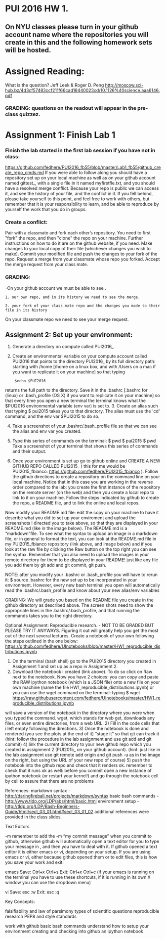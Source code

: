 # PUI 2016 HW 1.  

## On NYU classes please turn in your github account name where the repositories you will create in this and the following homework sets will be hosted.

# Assigned Reading:

What is the question? Jeff Leek & Roger D. Peng
http://moscow.sci-hub.bz/4d3cf57483ccf211f66cad18440023cd/10.1126%40science.aaa6146.pdf

### GRADING: questions on the readout will appear in the pre-class quizzez. 


# Assignment 1: Finish Lab 1

### Finish the lab started in the first lab session if you have not in class:
https://github.com/fedhere/PUI2016_fb55/blob/master/Lab1_fb55/github_create_repo_cmds.md
If you were able to follow along you should have a repository set up on your local machine as well as on your github account named gittest_<netID>, with a single file in it named myfirstfle.txt, and you should have a resolved merge conflict. Because your repo is public we can access it, and see the history of your file, and the conflict in it. If you fell behind, please take yourself to this point, and feel free to work with others, but remember that it is your responsibility to learn, and be able to reproduce by yourself the work that you do in groups. 

### Create a conflict:

Pair with a classmate and fork each other’s repository. You need to first "fork" the repo, and then "clone" the repo on your machine. Further instructions on how to do it are on the github website, if you need. 
Make changes to your local copy of their file (whichever changes you wish to make). 
Commit your modified file and push the changes to your fork of the repo.
Request a merge from your classmate whose repo you forked.
Accept the merge request from your class mate.

### GRADING: 
-On your github account we must be able to see .

	1. our own repo, and in its history we need to see the merge. 

	2. your fork of your class mate repo and the changes you made to their file in its history

On your classmate repo we need to see your merge request.

## Assignment 2: Set up your environment: 

1. Generate a directory on compute called PUI2016_<netID>. 

2. Create an environmental variable on your compute account called PUI2016 that points to the directory PUI2016_<netID> by its full directory path: starting with /home [/home on a linux box, and with /Users on a mac if you want to replicate it on your machine] so that typing 

		$echo $PUI2016 

returns the full path to the directory. Save  it in the .bashrc [.bashrc for (linux) or .bash_profile (OS X) if you want to replicate it on your machine] so that every time you open a new terminal the terminal knows what the $PUI2016 environmental variable (env var) is set to.
3. Create an alias such that typing 
 		$ pui2015 
takes you to that directory. The alias must use the 'cd' command, and the env var $PUI2015 to do so. 

4. Take a screenshot of your .bashrc/.bash_profile file so that we can see the alias and env var you created. 

6. Type this series of commands on the terminal:
		$ pwd
		$ pui2015
		$ pwd
Take a screenshot of your terminal that shows this series of commands and their output. 

7. Once your environment is set up go to github online and CREATE A NEW GITHUB REPO CALLED PUI2015_<netID> ( this for me would be PUI2015_fbianco: https://github.com/fedhere/PUI2015_fbianco ). Follow the github directions to create a repository on the command line on your local machine.  Notice that in this case you are working in the reverse order compared to the lab: you create the first instance of the repository on the remote server (on the web) and then you create a local repo to link to it on your machine. Follow the steps indicated by github to create the repo, a README file, and to link the online and local repos. 

Now modify your README.md file: edit the copy on your machine to have it describe what you did to set up your enviroment and upload the screenshots I directed you to take above, so that they are displayed in your README.md (like in the image below). The README.md is a “markdown”file. To see what the syntax to upload an image in a markdown file, or in general to format the text, you can look at the README.md file in my PUI2015_fbianco repository (link above, and image below) and if you look at the raw file by clicking the Raw button on the top right you can see the syntax. 
Remember that you also need to upload the images in your remote directory for them to be displayed in your README! just like any file you add them by git add and git commit, git push.

NOTE: after you modify your .bashrc or .bash_profile you will have to rerun it: 
$ source .bashrc 
for the new set up to be incorporated in your environment. However, every new bash terminal you open will automatically read the .bashrc/.bash_profile and know about your new alias/env variables

GRADING: 
We will grade you based on the README file you create in the github directory as described above. The screen shots need to show the appropriate lines in the .bashrc/.bash_profile, and that running the commands takes you to the right directory.

Optional Assignment: Reproducible research. - NOT TO BE GRADED BUT PLEASE TRY IT ANYWAYS. Figuring it out will greatly help you get the most out of the next several lectures.
Create a notebook of your own following the steps outlined in the one below:
https://github.com/fedhere/UInotebooks/blob/master/HW1_reproducible_distributions.ipynb
1) On the terminal (bash shell) go to the PUI2015 directory you created in Assignment 1 and set up as a repo in Assignment 2.
2) Download the notebook i created (link above). To do so click on Raw next to the notebook. 
Now you have 2 choices: you can copy and paste the RAW ipython notebook (which is  a JSON file) onto a new file on your own machine (name the file HW1_reproducible_distributions.ipynb) or you can use the wget command on the terminal: typing 
$ wget https://raw.githubusercontent.com/fedhere/UInotebooks/master/HW1_reproducible_distributions.ipynb

will save a version of the notebook in the directory where you were when you typed the command. wget, which stands for web get, downloads any files, or even entire directories, from a web URL.
2) Fill in the code cells that i left empty following the directions.
3) Once the notebook is done and rendered (you see the plots at the end of it) “stage it” so that git can track it (hint: follow the procedure in the lab assignment and use git add and git commit)
4) link the current directory to your new github repo which you created in assignment 2 (PUI2015_<firstinitialandlastname> on your github account). (hint: just like in the lab assignment use git remote add origin and git push -u as in the image on the right, but using the URL of your new repo of course)
5) push the notebook into the github repo and check that it renders ok. remember to check that it runs ok as well: before you commit open a new instance of ipython notebook (or restart your kernel!) and go through the notebook cell by cell to assure that there are no problems








References: 
markdown syntax - http://daringfireball.net/projects/markdown/syntax
basic bash commands - http://www.tldp.org/LDP/abs/html/basic.html
environment setup - http://tldp.org/LDP/Bash-Beginners-Guide/html/sect_03_01.html#sect_03_01_02
additional references were provided in the class slides.

Text Editors. 

-m
remember to add the -m “my commit message” when you commit to github, otherwise github will automatically open a text editor for you to type your message in , and then you have to deal with it. If github opened a text editor it is either emacs or vi, depending on your setup. If you are using emacs or vi, either because github opened them or to edit files, this is how you save your work and exit:

emacs 
Save: Ctrl+x Ctrl+s
Exit: Ctrl+x Ctrl+c
(if your emacs is running on the terminal you have to use these shortcuts, if it is running in its own X window you can use the dropdown menu)

vi
Save: esc :w
Exit: esc :q


Key Concepts: 

falsifiability and law of parsimony
types of scientific questions
reproducible research
PEP8 and style standards 

work with github 
basic bash commands
understand how to setup your environment
creating and checking into github an ipython notebook


